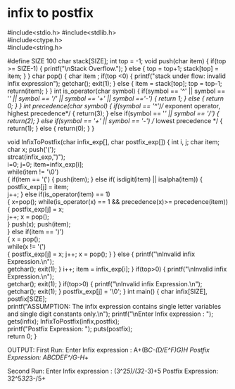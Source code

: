 # infix to postfix

#include<stdio.h>
#include<stdlib.h>     
#include<ctype.h>     
#include<string.h>

#define SIZE 100
char stack[SIZE];
int top = -1;
void push(char item)
{
	if(top >= SIZE-1)
	{
		printf("\nStack Overflow.");
	}
	else
	{
		top = top+1;
		stack[top] = item;
	}
}
char pop()
{
	char item ;
  if(top <0)
	{
		printf("stack under flow: invalid infix expression");
		getchar();
		exit(1);
	}
	else
	{
		item = stack[top];
		top = top-1;
		return(item);
	}
}
int is_operator(char symbol)
{
	if(symbol == '^' || symbol == '*' || symbol == '/' || symbol == '+' || symbol =='-')
	{
		return 1;
	}
	else
	{
	return 0;
	}
}
int precedence(char symbol)
{
	if(symbol == '^')/* exponent operator, highest precedence*/
	{
		return(3);
	}
	else if(symbol == '*' || symbol == '/')
	{
		return(2);
	}
	else if(symbol == '+' || symbol == '-')          /* lowest precedence */
	{
		return(1);
	}
	else
	{
		return(0);
	}
}

void InfixToPostfix(char infix_exp[], char postfix_exp[])
{ 
	int i, j;
	char item;
	char x;
  push('(');                              
	strcat(infix_exp,")");                  
  i=0;
	j=0;
	item=infix_exp[i];         
  while(item != '\0')       
	{
		if(item == '(')
		{
			push(item);
		}
		else if( isdigit(item) || isalpha(item))
		{
			postfix_exp[j] = item;             
			j++;
		}
		else if(is_operator(item) == 1)        
		{
			x=pop();
			while(is_operator(x) == 1 && precedence(x)>= precedence(item))
			{
				postfix_exp[j] = x;                  
				j++;
				x = pop();                       
			}
			push(x);
			push(item);                 
		}
		else if(item == ')')         
		{
			x = pop();                  
			while(x != '(')               
			{
				postfix_exp[j] = x;
				j++;
				x = pop();
			}
		}
		else
		{ 
			printf("\nInvalid infix Expression.\n");        
			getchar();
			exit(1);
		}
		i++;
    item = infix_exp[i]; 
	} 
	if(top>0)
	{
		printf("\nInvalid infix Expression.\n");       
		getchar();
		exit(1);
	}
	if(top>0)
	{
		printf("\nInvalid infix Expression.\n");        
		getchar();
		exit(1);
	}
postfix_exp[j] = '\0'; 
	}
int main()
{
	char infix[SIZE], postfix[SIZE];         
	printf("ASSUMPTION: The infix expression contains single letter variables and single digit constants only.\n");
	printf("\nEnter Infix expression : ");
	gets(infix);
  InfixToPostfix(infix,postfix);                  
	printf("Postfix Expression: ");
	puts(postfix);                    
  return 0;
}


OUTPUT:
First Run:
Enter Infix expression : A+(B*C-(D/E^F)*G)*H
Postfix Expression: ABC*DEF^/G*-H*+

Second Run:
Enter Infix expression : (3^2*5)/(3*2-3)+5
Postfix Expression: 32^5*32*3-/5+
